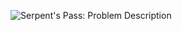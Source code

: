 ![Serpent's Pass: Problem Description](https://github.com/ccyannchan/bronco-ctf-writeups-2024/blob/main/serpents_pass/serpents_pass.PNG "Serpent's Pass: Problem Description")
